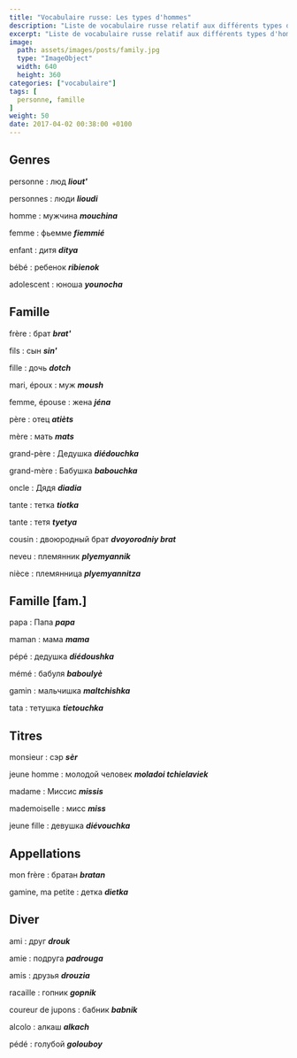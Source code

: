 ```yaml
---
title: "Vocabulaire russe: Les types d'hommes"
description: "Liste de vocabulaire russe relatif aux différents types d'homme et à la famille."
excerpt: "Liste de vocabulaire russe relatif aux différents types d'homme et à la famille."
image:
  path: assets/images/posts/family.jpg
  type: "ImageObject"
  width: 640
  height: 360
categories: ["vocabulaire"]
tags: [
  personne, famille
]
weight: 50
date: 2017-04-02 00:38:00 +0100
---
```


## Genres

personne
: люд
*__liout'__*

personnes
: люди
*__lioudi__*

homme
: мужчина
*__mouchina__*

femme
: фьемме
*__fiemmié__*

enfant
: дитя
*__ditya__*

bébé
: ребенок
*__ribienok__*

adolescent
: юноша
*__younocha__*


## Famille

frère
: брат
*__brat'__*

fils
: сын
*__sin'__*

fille
: дочь
*__dotch__*

mari, époux
: муж
*__moush__*

femme, épouse
: жена
*__jéna__*

père
: отец
*__atièts__*

mère
: мать
*__mats__*

grand-père
: Дедушка
*__diédouchka__*

grand-mère
: Бабушка
*__babouchka__*

oncle
: Дядя
*__diadia__*

tante
: тетка
*__tiotka__*

tante
: тетя
*__tyetya__*

cousin
: двоюродный брат
*__dvoyorodniy brat__*

neveu
: племянник
*__plyemyannik__*

nièce
: племянница
*__plyemyannitza__*


## Famille [fam.]

papa
: Папа
*__papa__*

maman
: мама
*__mama__*

pépé
: дедушка
*__diédoushka__*

mémé
: бабуля
*__baboulyè__*

gamin
: мальчишка
*__maltchishka__*

tata
: тетушка
*__tietouchka__*


## Titres

monsieur
: сэр
*__sèr__*


jeune homme
: молодой человек
*__moladoi tchielaviek__*

madame
: Миссис
*__missis__*

mademoiselle
: мисс
*__miss__*

jeune fille
: девушка
*__diévouchka__*


## Appellations


mon frère
: братан
*__bratan__*

gamine, ma petite
: детка
*__dietka__*


## Diver

ami
: друг
*__drouk__*

amie
: подруга
*__padrouga__*

amis
: друзья
*__drouzia__*

racaille
: гопник
*__gopnik__*

coureur de jupons
: бабник
*__babnik__*

alcolo
: алкаш
*__аlkach__*

pédé
: голубой
*__golouboy__*
